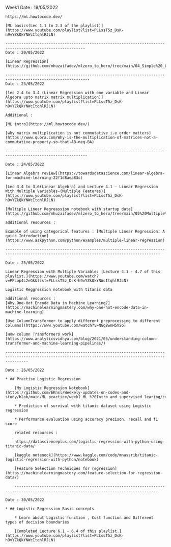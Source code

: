 Week1
    Date : 19/05/2022

    https://ml.howtocode.dev/

    [ML basics(Lec 1.1 to 2.3 of the playlist)](https://www.youtube.com/playlist?list=PLLssT5z_DsK-h9vYZkQkYNWcItqhlRJLN)

    ---------------------------------------------------------------------------------------------------------
    Date : 20/05/2022

    [Linear Regression](https://github.com/mhuzaifadev/mlzero_to_hero/tree/main/04_Simple%20_Linear_Regression)

    -----------------------------------------------------------------------------------------------------------
    Date : 23/05/2022

    [lec 2.4 to 3.4 (Linear Regression with one variable and Linear Algebra upto matrix matrix multiplication)](https://www.youtube.com/playlist?list=PLLssT5z_DsK-h9vYZkQkYNWcItqhlRJLN)

    Additional : 

    [ML intro](https://ml.howtocode.dev/)

    [why matrix multiplication is not commutative i.e order matters](https://www.quora.com/Why-is-the-multiplication-of-matrices-not-a-commutative-property-so-that-AB-neq-BA)

    ----------------------------------------------------------------------------------------------------------

    Date : 24/05/2022

    [Linear Algebra review](https://towardsdatascience.com/linear-algebra-for-machine-learning-22f1d8aea83c)

    [Lec 3.4 to 3.6(Linear Algebra) and Lecture 4.1 — Linear Regression With Multiple Variables-(Multiple Features)](https://www.youtube.com/playlist?list=PLLssT5z_DsK-h9vYZkQkYNWcItqhlRJLN)

    [Multiple Linear Regreassion notebook with startup data](https://github.com/mhuzaifadev/mlzero_to_hero/tree/main/05%20Multiple%20Linear%20Regression)

    additional resources : 

    Example of using categorical features : [Multiple Linear Regression: A quick Introduction](https://www.askpython.com/python/examples/multiple-linear-regression)

    ------------------------------------------------------------------------------------------------------------------------------------------

    Date : 25/05/2022

    Linear Regression with Multiple Variable: [Lecture 4.1 - 4.7 of this playlist.](https://www.youtube.com/watch?v=PPLop4L2eGk&list=PLLssT5z_DsK-h9vYZkQkYNWcItqhlRJLN)

    Logistic Reggression notebook with titanic data

    additional resources :
    [Why One-Hot Encode Data in Machine Learning?](https://machinelearningmastery.com/why-one-hot-encode-data-in-machine-learning)

    [Use ColumnTransformer to apply different preprocessing to different columns](https://www.youtube.com/watch?v=NGq8wnH5VSo)

    [How column Transformers work](https://www.analyticsvidhya.com/blog/2021/05/understanding-column-transformer-and-machine-learning-pipelines/)

    ------------------------------------------------------------------------------------------------------------------------------------------------------

    Date : 26/05/2022

    * ## Practise Logistic Regression

        [My Logistic Regression Notebook](https://github.com/EKnsl/Weekely-updates-on-codes-and-study/blob/main/ML_practice/week1_ML_%20Intro_and_supervised_learing/code/Logistic_Regression.ipynb)

        * Prediction of survival with titanic dataset using Logistic regression 

        * Performance evaluation using accuracy precison, recall and f1 score

        related resources : 

        https://datascienceplus.com/logistic-regression-with-python-using-titanic-data/

        [kaggle notenook](https://www.kaggle.com/code/mnassrib/titanic-logistic-regression-with-python/notebook)

        [Feature Selection Techniques for regression](https://machinelearningmastery.com/feature-selection-for-regression-data/)

        -------------------------------------------------------------------------------------------------------------------------------------

    Date : 30/05/2022

    * ## Logistic Regression Basic concepts

        * Learn about Logistic function , Cost function and Different types of decision boundaries

        [Completed Lecture 6.1 - 6.4 of this playlist.](https://www.youtube.com/playlist?list=PLLssT5z_DsK-h9vYZkQkYNWcItqhlRJLN)
